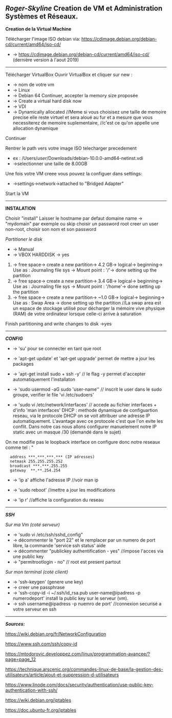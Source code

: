 ***Roger-Skyline***
Creation de VM et Administration Systèmes et Réseaux.
--

**Creation de la Virtual Machine** 

Télécharger l'image ISO debian via:
https://cdimage.debian.org/debian-cd/current/amd64/iso-cd/
* -> https://cdimage.debian.org/debian-cd/current/amd64/iso-cd/ (dernière version à l'aout 2019)
****************************
Télécharger VirtualBox
Ouvrir VirtualBox et cliquer sur new :
* -> nom de votre vm
* -> Linux
* -> Debian 64
Continuer, accepter la memory size proposée
* -> Create a virtual hard disk now
* -> VDI
* -> Dynamically allocated 
//Meme si vous choisisez une taille de memoire precise elle reste virtuel et sera aloué au fur et a mesure que vous necessiterez de memoire suplementaire,
//c'est ce qu'on appelle une allocation dynamique

Continuer

Rentrer le path vers votre image ISO telecharger precedement

* ex : /Users/*user*/Downloads/debian-10.0.0-amd64-netinst.vdi
* ->selectionner une taille de 8.00GB

Une fois votre VM creee vous pouvez la configuer dans settings:
* ->settings->network->attached to "Bridged Adapter"

Start la VM
************************
**INSTALATION**

Choisir "install"
Laisser le hostname par defaut
domaine name -> "mydomain" par exemple ou skip
choisir un password root
creer un user non-root, choisir son nom et son password

*Partitioner le disk*
* -> Manual 
* -> VBOX HARDDISK -> yes
1. -> free space-> create a new partition-> 4.2 GB-> logical-> beginning-> Use as : Journaling file sys -> Mount point : '/'-> done setting up the partition
2. -> free space-> create a new partition-> 3.4 GB-> logical-> beginning-> Use as : Journaling file sys -> Mount point : '/home'-> done setting up the partition
3. -> free space-> create a new partition-> ~1.0 GB-> logical-> beginning-> Use as : Swap Area -> done setting up the partition
//La swap area est un espace de stockage utilisé pour décharger la mémoire vive physique (RAM) de votre ordinateur lorsque celle-ci arrive à saturation

Finish partitioning and write changes to disk ->yes

*******************************

***CONFIG***

* -> 'su' pour se connecter en tant que root
* -> 'apt-get update' et 'apt-get upgrade' permet de mettre a jour les packages
* -> 'apt-get install sudo + ssh -y' // le flag -y permet d'accepter automatiquement l'installaton
* -> 'sudo usermod -aG sudo 'user-name'' // inscrit le user dans le sudo groupe, verifier le file 'vi /etc/sudoers'

* -> 'sudo vi /etc/network/interfaces' // accede au fichier interfaces + d'info 'man interfaces'
DHCP : methode dynamique de configuartion reseau, via le protocole DHCP on se voit attribuer une adresse IP automatiquement.
L'avantage avec ce protocole c'est que l'on evite les conflit.
Dans notre cas nous allons configurer manuelement notre IP static avec un masque /30 (demandé dans le sujet)

On ne modifie pas le loopback interface
on configure donc notre reseaux comme tel :
    "
   
      address ***.***.***.*** (IP adresses)
      netmask 255.255.255.252
      broadcast ***.***.255.255
      gateway  **.**.254.254
      
      

* -> 'ip a' affiche l'adresse IP //voir man ip
* -> 'sudo reboot' //mettre a jour les modifications

* -> 'ip r' //affiche la configuration du reseau

********************************

***SSH***

*Sur ma Vm (coté serveur)*

* -> 'sudo vi /etc/ssh/sshd_config"
* -> décommenter le "port 22" et le remplacer par un numero de port libre, la commande 'service ssh status' aide
* -> décommenter "publickey authentification - yes" //impose l'acces via une public key
* -> "permitrootlogin - no" // root est present partout

*Sur mon terminal (coté client)*

* -> 'ssh-keygen' (genere une key)
* -> creer une passphrase
* -> 'ssh-copy-id -i ~/.ssh/id_rsa.pub user-name@ipadress -p numerodeport' install la public key sur le serveur (vm).
* -> ssh username@ipadress -p nuemro de port' //connexion securisé a votre serveur en ssh


******************************

***Sources:***

https://wiki.debian.org/fr/NetworkConfiguration

https://www.ssh.com/ssh/copy-id

https://mtodorovic.developpez.com/linux/programmation-avancee/?page=page_12

https://technique.arscenic.org/commandes-linux-de-base/la-gestion-des-utilisateurs/article/ajout-et-suppression-d-utilisateurs

https://www.linode.com/docs/security/authentication/use-public-key-authentication-with-ssh/

https://wiki.debian.org/iptables

https://doc.ubuntu-fr.org/iptables
